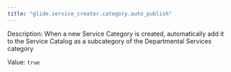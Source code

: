 ```yaml
---
title: "glide.service_creator.category.auto_publish"
---
```


Description: When a new Service Category is created, automatically add it to the Service Catalog as a subcategory of the Departmental Services category

Value: `true`